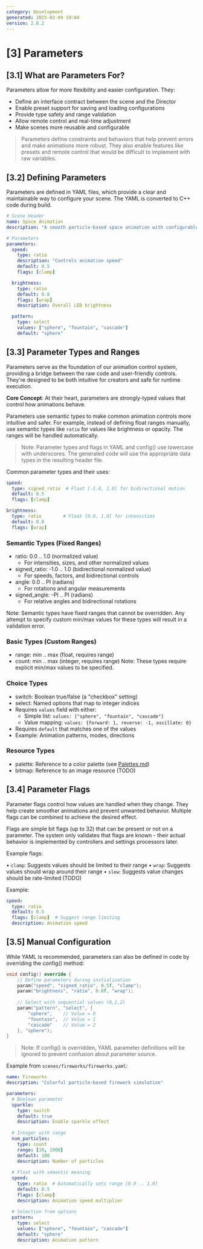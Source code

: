 ```yaml
---
category: Development
generated: 2025-02-09 19:04
version: 2.8.2
---
```


# [3] Parameters

## [3.1] What are Parameters For?

Parameters allow for more flexibility and easier configuration. They:

- Define an interface contract between the scene and the Director
- Enable preset support for saving and loading configurations
- Provide type safety and range validation
- Allow remote control and real-time adjustment
- Make scenes more reusable and configurable

> Parameters define constraints and behaviors that help prevent errors and
> make animations more robust. They also enable features like presets and
> remote control that would be difficult to implement with raw variables.

## [3.2] Defining Parameters

Parameters are defined in YAML files, which provide a clear and maintainable way to
configure your scene. The YAML is converted to C++ code during build.

```yaml
# Scene Header
name: Space Animation
description: "A smooth particle-based space animation with configurable patterns"

# Parameters
parameters:
  speed:
    type: ratio
    description: "Controls animation speed"
    default: 0.5
    flags: [clamp]

  brightness:
    type: ratio
    default: 0.8
    flags: [wrap]
    description: Overall LED brightness

  pattern:
    type: select
    values: ["sphere", "fountain", "cascade"]
    default: "sphere"
```

## [3.3] Parameter Types and Ranges

Parameters serve as the foundation of our animation control system, providing a bridge between the raw code and user-friendly controls. They're designed to be both intuitive for creators and safe for runtime execution.

**Core Concept**: At their heart, parameters are strongly-typed values that control how animations behave.

Parameters use semantic types to make common animation controls more intuitive and safer.
For example, instead of defining float ranges manually, use semantic types like `ratio`
for values like brightness or opacity. The ranges will be handled automatically.

> Note: Parameter types and flags in YAML and config() use lowercase with underscores.
> The generated code will use the appropriate data types in the resulting header file.

Common parameter types and their uses:

```yaml
speed:
  type: signed_ratio  # Float [-1.0, 1.0] for bidirectional motion
  default: 0.5
  flags: [clamp]

brightness:
  type: ratio        # Float [0.0, 1.0] for intensities
  default: 0.8
  flags: [wrap]
```


### Semantic Types (Fixed Ranges)

- ratio: 0.0 .. 1.0 (normalized value)
  - For intensities, sizes, and other normalized values
- signed_ratio: -1.0 .. 1.0 (bidirectional normalized value)
  - For speeds, factors, and bidirectional controls
- angle: 0.0 .. PI (radians)
  - For rotations and angular measurements
- signed_angle: -PI .. PI (radians)
  - For relative angles and bidirectional rotations

Note: Semantic types have fixed ranges that cannot be overridden. Any attempt to specify custom min/max values for these types will result in a validation error.

### Basic Types (Custom Ranges)

- range: min .. max (float, requires range)
- count: min .. max (integer, requires range)
Note: These types require explicit min/max values to be specified.

### Choice Types

- switch: Boolean true/false (a "checkbox" setting)
- select: Named options that map to integer indices
- Requires `values` field with either:
  - Simple list: `values: ["sphere", "fountain", "cascade"]`
  - Value mapping: `values: {forward: 1, reverse: -1, oscillate: 0}`
- Requires `default` that matches one of the values
- Example: Animation patterns, modes, directions

### Resource Types

- palette: Reference to a color palette (see [Palettes.md](Palettes.md))
- bitmap: Reference to an image resource (TODO)

## [3.4] Parameter Flags

Parameter flags control how values are handled when they change. They help create
smoother animations and prevent unwanted behavior. Multiple flags can be combined
to achieve the desired effect.

Flags are simple bit flags (up to 32) that can be present or not on a parameter.
The system only validates that flags are known - their actual behavior is implemented
by controllers and settings processors later.

Example flags:

• `clamp`: Suggests values should be limited to their range
• `wrap`: Suggests values should wrap around their range
• `slew`: Suggests value changes should be rate-limited (TODO)

Example:

```yaml
speed:
  type: ratio
  default: 0.5
  flags: [clamp]  # Suggest range limiting
  description: Animation speed
```

## [3.5] Manual Configuration

While YAML is recommended, parameters can also be defined in code by overriding
the config() method:

```cpp
void config() override {
    // Define parameters during initialization
    param("speed", "signed_ratio", 0.5f, "clamp");
    param("brightness", "ratio", 0.8f, "wrap");
    
    // Select with sequential values (0,1,2)
    param("pattern", "select", {
        "sphere",    // Value = 0
        "fountain",  // Value = 1
        "cascade"    // Value = 2
    }, "sphere");
}
```

> Note: If config() is overridden, YAML parameter definitions will be ignored
> to prevent confusion about parameter source.

Example from `scenes/fireworks/fireworks.yaml`:

```yaml
name: Fireworks
description: "Colorful particle-based firework simulation"

parameters:
  # Boolean parameter
  sparkle:
    type: switch
    default: true
    description: Enable sparkle effect
  
  # Integer with range
  num_particles:
    type: count
    range: [10, 1000]
    default: 100
    description: Number of particles
    
  # Float with semantic meaning
  speed:
    type: ratio  # Automatically sets range [0.0 .. 1.0]
    default: 0.5
    flags: [clamp]
    description: Animation speed multiplier
    
  # Selection from options
  pattern:
    type: select
    values: ["sphere", "fountain", "cascade"]
    default: "sphere"
    description: Animation pattern
```